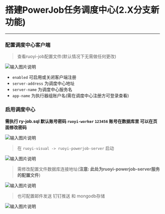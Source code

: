 # 搭建PowerJob任务调度中心(2.X分支新功能)
- - -
### 配置调度中心客户端
> 查看ruoyi-job配置文件(默认情况下无需做任何更改)
>
![输入图片说明](https://foruda.gitee.com/images/1688013407489024239/9b619e0d_1766278.png "屏幕截图")

* `enabled` 可启用或关闭客户端注册
* `server-address` 为调度中心地址
* `server-name` 为调度中心服务名
* `app-name` 为执行器组账户名(需在调度中心注册方可登录查看)

### 启用调度中心
**需执行 ry-job.sql 默认账号密码 `ruoyi-worker` `123456` 账号在数据库里 可以在页面修改密码**
<br>

![输入图片说明](https://foruda.gitee.com/images/1688634898607827011/8853b387_1766278.png "屏幕截图")

> 在 `ruoyi-visual -> ruoyi-powerjob-server` 启动
>
![输入图片说明](https://foruda.gitee.com/images/1688013606234848334/cf2028cd_1766278.png "屏幕截图")

> 需修改配置文件数据库连接地址(**注意: 此处为ruoyi-powerjob-server服务的配置文件**)
>
![输入图片说明](https://foruda.gitee.com/images/1688013663152608235/6c5d6a9c_1766278.png "屏幕截图")

> 也可配置邮件发送 钉钉推送 和 mongodb存储
>
![输入图片说明](https://foruda.gitee.com/images/1687335842722317559/f875c07a_1766278.png "屏幕截图")
